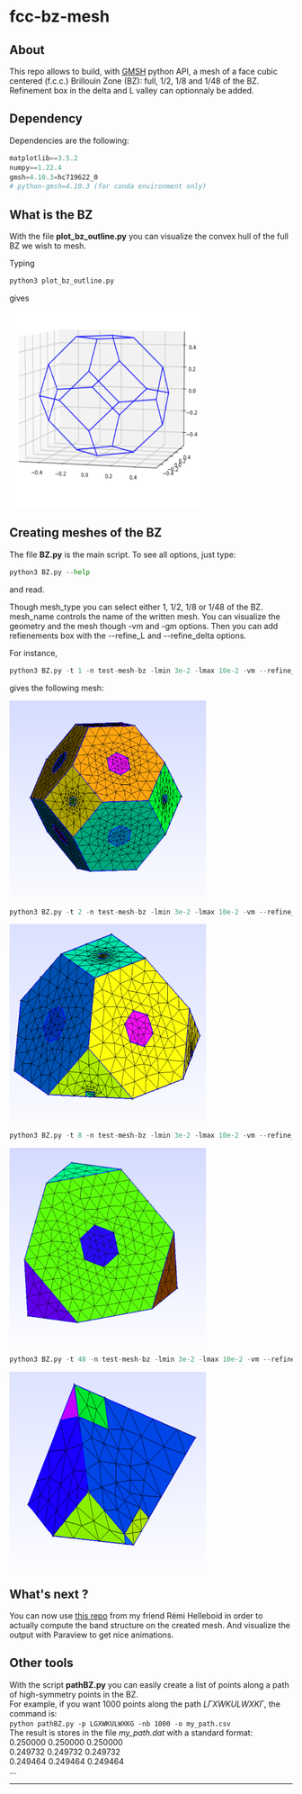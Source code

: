 # fcc-bz-mesh


## About

This repo allows to build, with [GMSH](https://gmsh.info/) python API, a mesh of a face cubic centered (f.c.c.) Brillouin Zone (BZ): full, 1/2, 1/8 and 1/48 of the BZ. Refinement box in the delta and L valley can optionnaly be added.


## Dependency
Dependencies are the following:
```python
matplotlib==3.5.2
numpy==1.22.4
gmsh=4.10.3=hc719622_0
# python-gmsh=4.10.3 (for conda environment only)
```


## What is the BZ

With the file __plot_bz_outline.py__ you can visualize the convex hull of the full BZ we wish to mesh.

Typing
```python
python3 plot_bz_outline.py
```
gives

<img src="rsc/convexhull.png" width="350" height="350">


## Creating meshes of the BZ

The file __BZ.py__ is the main script. To see all options, just type:
```python
python3 BZ.py --help
```
and read.

Though mesh_type you can
select either 1, 1/2, 1/8 or 1/48 of the BZ. mesh_name controls the name of
the written mesh. You can visualize the geometry and the mesh though -vm
and -gm options. Then you can add refienements box with the --refine_L and
--refine_delta options.



For instance,
```python
python3 BZ.py -t 1 -n test-mesh-bz -lmin 3e-2 -lmax 10e-2 -vm --refine_delta 0.1 0.125 0.1 --refine_L 0.1 0.125 0.3
```
gives the following mesh:

<img src="rsc/refineLdelta_ex.png" width="350" height="350">

```python
python3 BZ.py -t 2 -n test-mesh-bz -lmin 3e-2 -lmax 10e-2 -vm --refine_delta 0.1 0.125 0.1 --refine_L 0.1 0.125 0.3
```

<img src="rsc/2_refineLdelta_ex.png" width="350" height="350">



```python
python3 BZ.py -t 8 -n test-mesh-bz -lmin 3e-2 -lmax 10e-2 -vm --refine_L 0.1 0.125 0.3
```

<img src="rsc/8_refineLdelta_ex.png" width="350" height="350">


```python
python3 BZ.py -t 48 -n test-mesh-bz -lmin 3e-2 -lmax 10e-2 -vm --refine_delta 0.1 0.125 0.1 --refine_L 0.1 0.125 0.3
```

<img src="rsc/48_refineLdelta_ex.png" width="350" height="350">




## What's next ?

You can now use [this repo](https://github.com/RemiHelleboid/BzMeshBandsDos) from my friend Rémi Helleboid in order to actually compute the band structure on  the created mesh. And visualize the output with Paraview to get nice animations.

## Other tools

With the script __pathBZ.py__  you can easily create a list of points along a path of high-symmetry points in the BZ.  
For example, if you want 1000 points along the path $L \Gamma XWKULWXK \Gamma$, the command is:   
`python pathBZ.py -p LGXWKULWXKG -nb 1000 -o my_path.csv`  
The result is stores in the file _my_path.dat_ with a standard format:  
0.250000 0.250000 0.250000  
0.249732 0.249732 0.249732  
0.249464 0.249464 0.249464  
...

---
